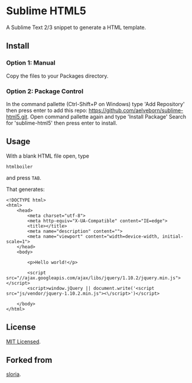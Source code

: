 # Sublime HTML5

A Sublime Text 2/3 snippet to generate a HTML template.

## Install

### Option 1: Manual

Copy the files to your Packages directory.

### Option 2: Package Control

In the command pallette (Ctrl-Shift+P on Windows) type 'Add Repository' then press enter to add this repo: https://github.com/aelveborn/sublime-html5.git. Open command pallette again and type 'Install Package' Search for 'sublime-html5' then press enter to install.

## Usage

With a blank HTML file open, type

    htmlboiler

and press `TAB`.

That generates:

    <!DOCTYPE html>
    <html>
        <head>
            <meta charset="utf-8">
            <meta http-equiv="X-UA-Compatible" content="IE=edge">
            <title></title>
            <meta name="description" content="">
            <meta name="viewport" content="width=device-width, initial-scale=1">
        </head>
        <body>

            <p>Hello world!</p>

            <script src="//ajax.googleapis.com/ajax/libs/jquery/1.10.2/jquery.min.js"></script>
            <script>window.jQuery || document.write('<script src="js/vendor/jquery-1.10.2.min.js"><\/script>')</script>

        </body>
    </html>

## License 

[MIT Licensed](http://sloria.mit-license.org/).

## Forked from

[sloria](https://github.com/sloria/sublime-html5-boilerplate).